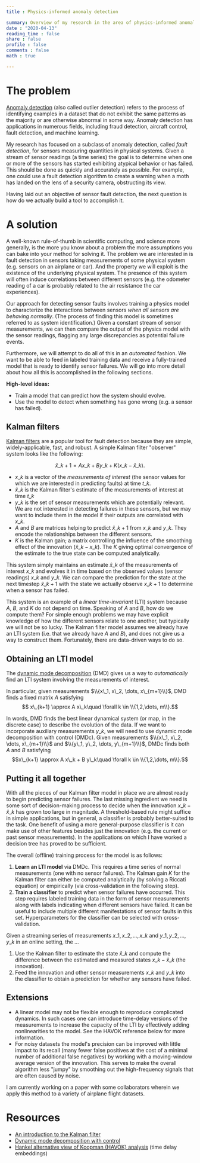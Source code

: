 ```yaml
---
title : Physics-informed anomaly detection

summary: Overview of my research in the area of physics-informed anomaly detection
date : "2020-04-13"
reading_time : false
share : false
profile : false
comments : false
math : true

---
```


# The problem

[Anomaly detection](https://en.wikipedia.org/wiki/Anomaly_detection) (also called outlier detection) refers to the process of identifying examples in a dataset that do not exhibit the same patterns as the majority or are otherwise abnormal in some way. Anomaly detection has applications in numerous fields, including fraud detection, aircraft control, fault detection, and machine learning.

My research has focused on a subclass of anomaly detection, called *fault detection*, for sensors measuring quantities in physical systems. Given a stream of sensor readings (a time series) the goal is to determine when one or more of the sensors has started exhibiting atypical behavior or has failed. This should be done as quickly and accurately as possible. For example, one could use a fault detection algorithm to create a warning when a moth has landed on the lens of a security camera, obstructing its view.

Having laid out an objective of sensor fault detection, the next question is how do we actually build a tool to accomplish it.

# A solution
A well-known rule-of-thumb in scientific computing, and science more generally, is the more you know about a problem the more assumptions you can bake into your method for solving it.
The problem we are interested in is fault detection in sensors taking measurements of some physical system (e.g. sensors on an airplane or car). And the property we will exploit is the existence of the underlying physical system. The presence of this system will often induce correlations between different sensors (e.g. the odometer reading of a car is probably related to the air resistance the car experiences).

Our approach for detecting sensor faults involves training a physics model to characterize the interactions between sensors *when all sensors are behaving normally*. (The process of finding this model is sometimes referred to as system identification.) Given a constant stream of sensor measurements, we can then compare the output of the physics model with the sensor readings, flagging any large discrepancies as potential failure events.

Furthermore, we will attempt to do all of this in an *automated* fashion. We want to be able to feed in labeled training data and receive a fully-trained model that is ready to identify sensor failures. We will go into more detail about how all this is accomplished in the following sections.

**High-level ideas:**
- Train a model that can predict how the system should evolve.
- Use the model to detect when something has gone wrong (e.g. a sensor has failed).

## Kalman filters
[Kalman filters](https://en.wikipedia.org/wiki/Kalman_filter) are a popular tool for fault detection because they are simple, widely-applicable, fast, and robust. A simple Kalman filter "observer" system looks like the following:

$$
	\hat{x}\_{k+1} = Ax\_k + By\_k + K(x\_k - \hat{x}\_k).
$$

- $x\_k$ is a vector of the *measurements of interest* (the sensor values for which we are interested in predicting faults) at time $t\_k$.
- $\hat{x}\_k$ is the Kalman filter's estimate of the measurements of interest at time $t\_k$
- $y\_k$ is the set of sensor measurements which are potentially relevant. We are not interested in detecting failures in these sensors, but we may want to include them in the model if their outputs are correlated with $x\_k$.
- $A$ and $B$ are matrices helping to predict $\hat{x}\_{k+1}$ from $x\_k$ and $y\_k$. They encode the relationships between the different sensors.
- $K$ is the Kalman gain; a matrix controlling the influence of the smoothing effect of the innovation $(\hat{x}\_k - x\_k)$. The $K$ giving optimal convergence of the estimate to the true state can be computed analytically.

This system simply maintains an estimate $\hat{x}\_k$ of the measurements of interest $x\_k$ and evolves it in time based on the observed values (sensor readings) $x\_k$ and $y\_k$. We can compare the prediction for the state at the next timestep $\hat{x}\_{k+1}$ with the state we actually observe $x\_{k+1}$ to determine when a sensor has failed.

This system is an example of a *linear time-invariant* (LTI) system because $A$, $B$, and $K$ do not depend on time. Speaking of $A$ and $B$, how do we compute them? For simple enough problems we may have explicit knowledge of how the different sensors relate to one another, but typically we will not be so lucky. The Kalman filter model assumes we already have an LTI system (i.e. that we already have $A$ and $B$), and does not give us a way to construct them. Fortunately, there are data-driven ways to do so.

## Obtaining an LTI model
The [dynamic mode decomposition](https://en.wikipedia.org/wiki/Dynamic_mode_decomposition) (DMD) gives us a way to *automatically* find an LTI system involving the measurements of interest.

In particular, given measurements $\\{x\_1, x\_2, \dots, x\_{m+1}\\}$, DMD finds a fixed matrix $A$ satisfying
$$ x\_{k+1} \approx A x\_k\quad \forall k \in \\{1,2,\dots, m\\}.$$

In words, DMD finds the best linear dynamical system (or map, in the discrete case) to describe the evolution of the data. If we want to incorporate auxiliary measurements $y\_k$, we will need to use dynamic mode decomposition with control (DMDc). Given measurements $\\{x\_1, x\_2, \dots, x\_{m+1}\\}$ and $\\{y\_1, y\_2, \dots, y\_{m+1}\\}$, DMDc finds both $A$ and $B$ satisfying
$$x\_{k+1} \approx A x\_k + B y\_k\quad \forall k \in \\{1,2,\dots, m\\}.$$

## Putting it all together
With all the pieces of our Kalman filter model in place we are almost ready to begin predicting sensor failures. The last missing ingredient we need is some sort of decision-making process to decide when the innovation $x\_k - \hat{x}\_k$ has grown too large in magnitude. A threshold-based rule might suffice in simple applications, but in general, a classifier is probably better-suited to the task. One benefit of using a more general-purpose classifier is it can make use of other features besides just the innovation (e.g. the current or past sensor measurements). In the applications on which I have worked a decision tree has proved to be sufficient.

The overall (offline) training process for the model is as follows:
1. **Learn an LTI model** via DMDc. This requires a time series of normal measurements (one with no sensor failures). The Kalman gain $K$ for the Kalman filter can either be computed analytically (by solving a Riccati equation) or empirically (via cross-validation in the following step). 
2. **Train a classifier** to predict when sensor failures have occurred. This step requires labeled training data in the form of sensor measurements along with labels indicating when different sensors have failed. It can be useful to include multiple different manifestations of sensor faults in this set. Hyperparameters for the classifier can be selected with cross-validation.

Given a streaming series of measurements $x\_1, x\_2,\dots, x\_k$ and $y\_1, y\_2,\dots, y\_k$ in an online setting, the ...
1. Use the Kalman filter to estimate the state $\hat{x}\_k$ and compute the difference between the estimated and measured states $x\_k - \hat{x}\_k$ (the innovation).
2. Feed the innovation and other sensor measurements $x\_k$ and $y\_k$ into the classifier to obtain a prediction for whether any sensors have failed.

## Extensions
* A linear model may not be flexible enough to reproduce complicated dynamics. In such cases one can introduce time-delay versions of the measurements to increase the capacity of the LTI by effectively adding nonlinearities to the model. See the HAVOK reference below for more information.
* For noisy datasets the model's precision can be improved with little impact to its recall (many fewer false positives at the cost of a minimal number of additional false negatives) by working with a moving-window average version of the innovation. This serves to make the overall algorithm less "jumpy" by smoothing out the high-frequency signals that are often caused by noise.

I am currently working on a paper with some collaborators wherein we apply this method to a variety of airplane flight datasets.


# Resources
* [An introduction to the Kalman filter](http://citeseerx.ist.psu.edu/viewdoc/download?doi=10.1.1.336.5576&rep=rep1&type=pdf)
* [Dynamic mode decomposition with control](https://epubs.siam.org/doi/abs/10.1137/15M1013857)
* [Hankel alternative view of Koopman (HAVOK) analysis](https://www.nature.com/articles/s41467-017-00030-8) (time delay embeddings)